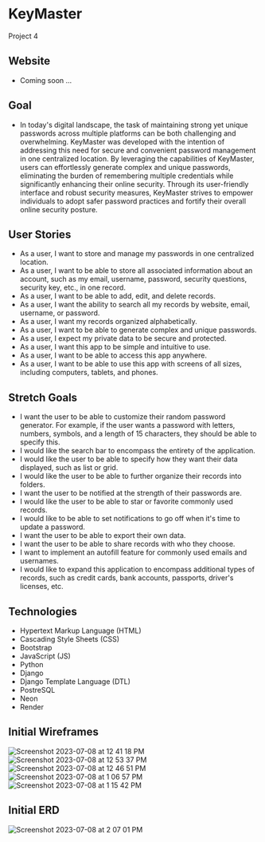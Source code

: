 # KeyMaster
Project 4

## Website
- Coming soon ...

## Goal
- In today's digital landscape, the task of maintaining strong yet unique passwords across multiple platforms can be both challenging and overwhelming. KeyMaster was developed with the intention of addressing this need for secure and convenient password management in one centralized location. By leveraging the capabilities of KeyMaster, users can effortlessly generate complex and unique passwords, eliminating the burden of remembering multiple credentials while significantly enhancing their online security. Through its user-friendly interface and robust security measures, KeyMaster strives to empower individuals to adopt safer password practices and fortify their overall online security posture.

## User Stories
- As a user, I want to store and manage my passwords in one centralized location.
- As a user, I want to be able to store all associated information about an account, such as my email, username, password, security questions, security key, etc., in one record.
- As a user, I want to be able to add, edit, and delete records.
- As a user, I want the ability to search all my records by website, email, username, or password.
- As a user, I want my records organized alphabetically.
- As a user, I want to be able to generate complex and unique passwords.
- As a user, I expect my private data to be secure and protected.
- As a user, I want this app to be simple and intuitive to use.
- As a user, I want to be able to access this app anywhere.
- As a user, I want to be able to use this app with screens of all sizes, including computers, tablets, and phones.

## Stretch Goals
- I want the user to be able to customize their random password generator. For example, if the user wants a password with letters, numbers, symbols, and a length of 15 characters, they should be able to specify this.
- I would like the search bar to encompass the entirety of the application.
- I would like the user to be able to specify how they want their data displayed, such as list or grid.
- I would like the user to be able to further organize their records into folders.
- I want the user to be notified at the strength of their passwords are.
- I would like the user to be able to star or favorite commonly used records.
- I would like to be able to set notifications to go off when it's time to update a password.
- I want the user to be able to export their own data.
- I want the user to be able to share records with who they choose.
- I want to implement an autofill feature for commonly used emails and usernames.
- I would like to expand this application to encompass additional types of records, such as credit cards, bank accounts, passports, driver's licenses, etc.

## Technologies
- Hypertext Markup Language (HTML)
- Cascading Style Sheets (CSS)
- Bootstrap
- JavaScript (JS)
- Python
- Django
- Django Template Language (DTL)
- PostreSQL
- Neon
- Render

## Initial Wireframes 
![Screenshot 2023-07-08 at 12 41 18 PM](https://github.com/awolter27/KeyMaster/assets/123532540/b428010b-5504-428d-b3e3-44b2f0e125ce)
![Screenshot 2023-07-08 at 12 53 37 PM](https://github.com/awolter27/KeyMaster/assets/123532540/c003dca9-6cd4-4595-a442-5376a55d1c0b)
![Screenshot 2023-07-08 at 12 46 51 PM](https://github.com/awolter27/KeyMaster/assets/123532540/4721cc27-23ab-4f08-a96a-6afc85ed0f3a)
![Screenshot 2023-07-08 at 1 06 57 PM](https://github.com/awolter27/KeyMaster/assets/123532540/e209849d-e283-4828-9527-d5302f830ea6)
![Screenshot 2023-07-08 at 1 15 42 PM](https://github.com/awolter27/KeyMaster/assets/123532540/5a8d6340-ac17-46c4-a849-c15ee5ab806f)

## Initial ERD
![Screenshot 2023-07-08 at 2 07 01 PM](https://github.com/awolter27/KeyMaster/assets/123532540/f032abe7-2d4e-47e5-abed-abadf6c5eac2)


